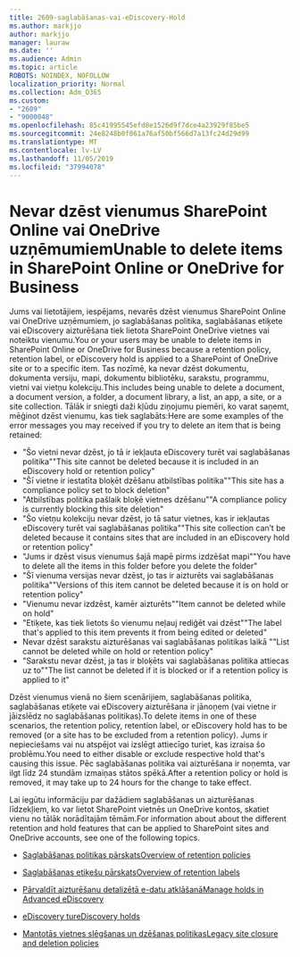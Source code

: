 ```yaml
---
title: 2609-saglabāšanas-vai-eDiscovery-Hold
ms.author: markjjo
author: markjjo
manager: lauraw
ms.date: ''
ms.audience: Admin
ms.topic: article
ROBOTS: NOINDEX, NOFOLLOW
localization_priority: Normal
ms.collection: Adm_O365
ms.custom:
- "2609"
- "9000048"
ms.openlocfilehash: 85c41995545efd8e1526d9f7dce4a23929f85be5
ms.sourcegitcommit: 24e8248b0f061a76af50bf566d7a13fc24d29d99
ms.translationtype: MT
ms.contentlocale: lv-LV
ms.lasthandoff: 11/05/2019
ms.locfileid: "37994078"
---
```

# <a name="unable-to-delete-items-in-sharepoint-online-or-onedrive-for-business"></a><span data-ttu-id="6cc57-102">Nevar dzēst vienumus SharePoint Online vai OneDrive uzņēmumiem</span><span class="sxs-lookup"><span data-stu-id="6cc57-102">Unable to delete items in SharePoint Online or OneDrive for Business</span></span>

<span data-ttu-id="6cc57-103">Jums vai lietotājiem, iespējams, nevarēs dzēst vienumus SharePoint Online vai OneDrive uzņēmumiem, jo saglabāšanas politika, saglabāšanas etiķete vai eDiscovery aizturēšana tiek lietota SharePoint OneDrive vietnes vai noteiktu vienumu.</span><span class="sxs-lookup"><span data-stu-id="6cc57-103">You or your users may be unable to delete items in SharePoint Online or OneDrive for Business because a retention policy, retention label, or eDiscovery hold is applied to a SharePoint of OneDrive site or to a specific item.</span></span> <span data-ttu-id="6cc57-104">Tas nozīmē, ka nevar dzēst dokumentu, dokumenta versiju, mapi, dokumentu bibliotēku, sarakstu, programmu, vietni vai vietņu kolekciju.</span><span class="sxs-lookup"><span data-stu-id="6cc57-104">This includes being unable to delete a document, a document version, a folder, a document library, a list, an app, a site, or a site collection.</span></span> <span data-ttu-id="6cc57-105">Tālāk ir sniegti daži kļūdu ziņojumu piemēri, ko varat saņemt, mēģinot dzēst vienumu, kas tiek saglabāts:</span><span class="sxs-lookup"><span data-stu-id="6cc57-105">Here are some examples of the error messages you may received if you try to delete an item that is being retained:</span></span>

- <span data-ttu-id="6cc57-106">"Šo vietni nevar dzēst, jo tā ir iekļauta eDiscovery turēt vai saglabāšanas politika"</span><span class="sxs-lookup"><span data-stu-id="6cc57-106">"This site cannot be deleted because it is included in an eDiscovery hold or retention policy"</span></span>
- <span data-ttu-id="6cc57-107">"Šī vietne ir iestatīta bloķēt dzēšanu atbilstības politika"</span><span class="sxs-lookup"><span data-stu-id="6cc57-107">"This site has a compliance policy set to block deletion"</span></span>
- <span data-ttu-id="6cc57-108">"Atbilstības politika pašlaik bloķē vietnes dzēšanu"</span><span class="sxs-lookup"><span data-stu-id="6cc57-108">"A compliance policy is currently blocking this site deletion"</span></span>
- <span data-ttu-id="6cc57-109">"Šo vietņu kolekciju nevar dzēst, jo tā satur vietnes, kas ir iekļautas eDiscovery turēt vai saglabāšanas politika"</span><span class="sxs-lookup"><span data-stu-id="6cc57-109">"This site collection can’t be deleted because it contains sites that are included in an eDiscovery hold or retention policy"</span></span>
- <span data-ttu-id="6cc57-110">"Jums ir dzēst visus vienumus šajā mapē pirms izdzēšat mapi"</span><span class="sxs-lookup"><span data-stu-id="6cc57-110">"You have to delete all the items in this folder before you delete the folder"</span></span>
- <span data-ttu-id="6cc57-111">"Šī vienuma versijas nevar dzēst, jo tas ir aizturēts vai saglabāšanas politika"</span><span class="sxs-lookup"><span data-stu-id="6cc57-111">"Versions of this item cannot be deleted because it is on hold or retention policy"</span></span>
- <span data-ttu-id="6cc57-112">"Vienumu nevar izdzēst, kamēr aizturēts"</span><span class="sxs-lookup"><span data-stu-id="6cc57-112">"Item cannot be deleted while on hold"</span></span>
- <span data-ttu-id="6cc57-113">"Etiķete, kas tiek lietots šo vienumu neļauj rediģēt vai dzēst"</span><span class="sxs-lookup"><span data-stu-id="6cc57-113">"The label that's applied to this item prevents it from being edited or deleted"</span></span>
- <span data-ttu-id="6cc57-114">Nevar dzēst sarakstu aizturēšanas vai saglabāšanas politikas laikā "</span><span class="sxs-lookup"><span data-stu-id="6cc57-114">"List cannot be deleted while on hold or retention policy"</span></span>
- <span data-ttu-id="6cc57-115">"Sarakstu nevar dzēst, ja tas ir bloķēts vai saglabāšanas politika attiecas uz to"</span><span class="sxs-lookup"><span data-stu-id="6cc57-115">"The list cannot be deleted if it is blocked or if a retention policy is applied to it"</span></span>

<span data-ttu-id="6cc57-116">Dzēst vienumus vienā no šiem scenārijiem, saglabāšanas politika, saglabāšanas etiķete vai eDiscovery aizturēšana ir jānoņem (vai vietne ir jāizslēdz no saglabāšanas politikas).</span><span class="sxs-lookup"><span data-stu-id="6cc57-116">To delete items in one of these scenarios, the retention policy, retention label, or eDiscovery hold has to be removed (or a site has to be excluded from a retention policy).</span></span> <span data-ttu-id="6cc57-117">Jums ir nepieciešams vai nu atspējot vai izslēgt attiecīgo turiet, kas izraisa šo problēmu.</span><span class="sxs-lookup"><span data-stu-id="6cc57-117">You need to either disable or exclude respective hold that's causing this issue.</span></span> <span data-ttu-id="6cc57-118">Pēc saglabāšanas politika vai aizturēšana ir noņemta, var ilgt līdz 24 stundām izmaiņas stātos spēkā.</span><span class="sxs-lookup"><span data-stu-id="6cc57-118">After a retention policy or hold is removed, it may take up to 24 hours for the change to take effect.</span></span> 

<span data-ttu-id="6cc57-119">Lai iegūtu informāciju par dažādiem saglabāšanas un aizturēšanas līdzekļiem, ko var lietot SharePoint vietnēs un OneDrive kontos, skatiet vienu no tālāk norādītajām tēmām.</span><span class="sxs-lookup"><span data-stu-id="6cc57-119">For information about about the different retention and hold features that can be applied to SharePoint sites and OneDrive accounts, see one of the following topics.</span></span>

- [<span data-ttu-id="6cc57-120">Saglabāšanas politikas pārskats</span><span class="sxs-lookup"><span data-stu-id="6cc57-120">Overview of retention policies</span></span>](https://docs.microsoft.com/microsoft-365/compliance/retention-policies)

- [<span data-ttu-id="6cc57-121">Saglabāšanas etiķešu pārskats</span><span class="sxs-lookup"><span data-stu-id="6cc57-121">Overview of retention labels</span></span>](https://docs.microsoft.com/microsoft-365/compliance/labels)

- [<span data-ttu-id="6cc57-122">Pārvaldīt aizturēšanu detalizētā e-datu atklāšanā</span><span class="sxs-lookup"><span data-stu-id="6cc57-122">Manage holds in Advanced eDiscovery</span></span>](https://docs.microsoft.com/microsoft-365/compliance/managing-holds)

- [<span data-ttu-id="6cc57-123">eDiscovery tur</span><span class="sxs-lookup"><span data-stu-id="6cc57-123">eDiscovery holds</span></span>](https://docs.microsoft.com/microsoft-365/compliance/ediscovery-cases#step-4-place-content-locations-on-hold)

- [<span data-ttu-id="6cc57-124">Mantotās vietnes slēgšanas un dzēšanas politikas</span><span class="sxs-lookup"><span data-stu-id="6cc57-124">Legacy site closure and deletion policies</span></span>](https://support.office.com/article/Use-policies-for-site-closure-and-deletion-A8280D82-27FD-48C5-9ADF-8A5431208BA5)
